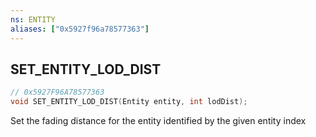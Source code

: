 ```yaml
---
ns: ENTITY
aliases: ["0x5927f96a78577363"]
---
```

## SET_ENTITY_LOD_DIST

```c
// 0x5927F96A78577363
void SET_ENTITY_LOD_DIST(Entity entity, int lodDist);
```

Set the fading distance for the entity identified by the given entity index

